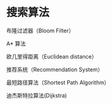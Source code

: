 # 搜索算法

布隆过滤器（Bloom Filter）

A* 算法

欧几里得距离（Euclidean distance）

推荐系统（Recommendation System）

最短路径算法（Shortest Path Algorithm）

迪杰斯特拉算法(Dijkstra)
